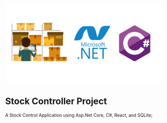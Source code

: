 ![alt technology](technology.png)

# Stock Controller Project

A Stock Control Application using Asp.Net Core, C#, React, and SQLite;
